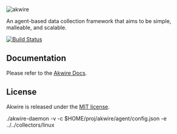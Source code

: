 ![akwire](https://raw.github.com/littlenag/akwire/master/akwire-logo.png)

An agent-based data collection framework that aims to be simple, malleable, and scalable.

[![Build Status](https://secure.travis-ci.org/littlenag/akwire.png)](https://travis-ci.org/littlenag/akwire)

## Documentation
  Please refer to the [Akwire Docs](http://docs.akwire.irksomeideas.com/).

## License
  Akwire is released under the [MIT license](https://raw.github.com/littlenag/akwire/master/MIT-LICENSE.txt).

./akwire-daemon -v -c $HOME/proj/akwire/agent/config.json -e ../../collectors/linux

